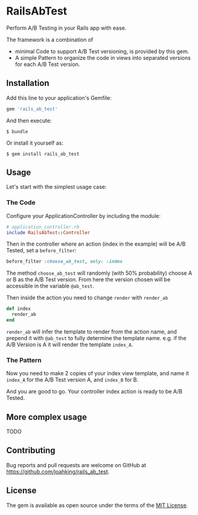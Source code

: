 # RailsAbTest

Perform A/B Testing in your Rails app with ease.

The framework is a combination of

- minimal Code to support A/B Test versioning, is provided by this gem.
- A simple Pattern to organize the code in views into separated versions for each A/B Test version.

## Installation

Add this line to your application's Gemfile:

```ruby
gem 'rails_ab_test'
```

And then execute:

    $ bundle

Or install it yourself as:

    $ gem install rails_ab_test

## Usage

Let's start with the simplest usage case:

### The Code

Configure your ApplicationController by including the module:

```ruby
# application_controller.rb
include RailsAbTest::Controller
```

Then in the controller where an action (index in the example) will be A/B Tested,
set a `before_filter`:

```ruby
before_filter :choose_ab_test, only: :index
```

The method `choose_ab_test` will randomly (with 50% probability) choose A or B as the A/B Test version.
From here the version chosen will be accessible in the variable `@ab_test`.

Then inside the action you need to change `render` with `render_ab`

```ruby
def index
  render_ab
end
```

`render_ab` will infer the template to render from the action name, and prepend it with `@ab_test` to fully
determine the template name. e.g. if the A/B Version is A it will render the template `index_A`.

### The Pattern

Now you need to make 2 copies of your index view template, and name it `index_A` for the A/B Test version A, and
`index_B` for B.

And you are good to go. Your controller index action is ready to be A/B Tested.

## More complex usage

TODO

## Contributing

Bug reports and pull requests are welcome on GitHub at https://github.com/joahking/rails_ab_test.

## License

The gem is available as open source under the terms of the [MIT License](http://opensource.org/licenses/MIT).
